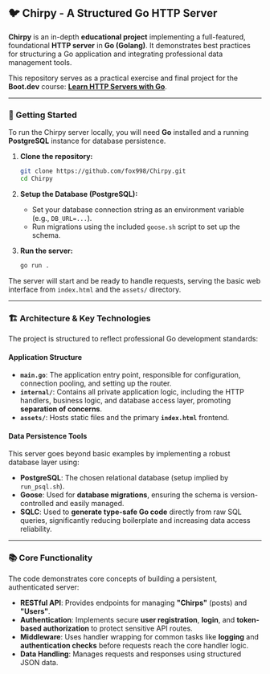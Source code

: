 ## 🐦 Chirpy - A Structured Go HTTP Server

**Chirpy** is an in-depth **educational project** implementing a full-featured, foundational **HTTP server** in **Go (Golang)**. It demonstrates best practices for structuring a Go application and integrating professional data management tools.

This repository serves as a practical exercise and final project for the **Boot.dev** course: [**Learn HTTP Servers with Go**](https://www.boot.dev/courses/learn-http-servers-golang).

-----

### 🚀 Getting Started

To run the Chirpy server locally, you will need **Go** installed and a running **PostgreSQL** instance for database persistence.

1.  **Clone the repository:**

    ```bash
    git clone https://github.com/fox998/Chirpy.git
    cd Chirpy
    ```

2.  **Setup the Database (PostgreSQL):**

      * Set your database connection string as an environment variable (e.g., `DB_URL=...`).
      * Run migrations using the included `goose.sh` script to set up the schema.

3.  **Run the server:**

    ```bash
    go run .
    ```

The server will start and be ready to handle requests, serving the basic web interface from `index.html` and the `assets/` directory.

-----

### 🏗️ Architecture & Key Technologies

The project is structured to reflect professional Go development standards:

#### Application Structure

  * **`main.go`**: The application entry point, responsible for configuration, connection pooling, and setting up the router.
  * **`internal/`**: Contains all private application logic, including the HTTP handlers, business logic, and database access layer, promoting **separation of concerns**.
  * **`assets/`**: Hosts static files and the primary **`index.html`** frontend.

#### Data Persistence Tools

This server goes beyond basic examples by implementing a robust database layer using:

  * **PostgreSQL**: The chosen relational database (setup implied by `run_psql.sh`).
  * **Goose**: Used for **database migrations**, ensuring the schema is version-controlled and easily managed.
  * **SQLC**: Used to **generate type-safe Go code** directly from raw SQL queries, significantly reducing boilerplate and increasing data access reliability.

-----

### 📚 Core Functionality

The code demonstrates core concepts of building a persistent, authenticated server:

  * **RESTful API**: Provides endpoints for managing **"Chirps"** (posts) and **"Users"**.
  * **Authentication**: Implements secure **user registration**, **login**, and **token-based authorization** to protect sensitive API routes.
  * **Middleware**: Uses handler wrapping for common tasks like **logging** and **authentication checks** before requests reach the core handler logic.
  * **Data Handling**: Manages requests and responses using structured JSON data.